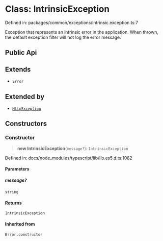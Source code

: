 # Class: IntrinsicException

Defined in: packages/common/exceptions/intrinsic.exception.ts:7

Exception that represents an intrinsic error in the application.
When thrown, the default exception filter will not log the error message.

## Public Api

## Extends

- `Error`

## Extended by

- [`HttpException`](HttpException.md)

## Constructors

### Constructor

> **new IntrinsicException**(`message?`): `IntrinsicException`

Defined in: docs/node\_modules/typescript/lib/lib.es5.d.ts:1082

#### Parameters

##### message?

`string`

#### Returns

`IntrinsicException`

#### Inherited from

`Error.constructor`
